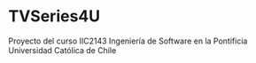 # TVSeries4U
Proyecto del curso IIC2143 Ingeniería de Software en la Pontificia Universidad Católica de Chile
